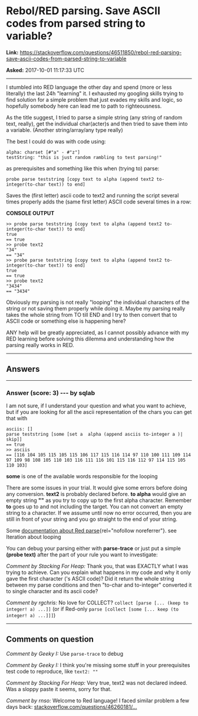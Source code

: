 # Rebol/RED parsing. Save ASCII codes from parsed string to variable?

**Link:**
<https://stackoverflow.com/questions/46511850/rebol-red-parsing-save-ascii-codes-from-parsed-string-to-variable>

**Asked:** 2017-10-01 11:17:33 UTC

------------------------------------------------------------------------

I stumbled into RED language the other day and spend (more or less
literally) the last 24h \"learning\" it. I exhausted my googling skills
trying to find solution for a simple problem that just evades my skills
and logic, so hopefully somebody here can lead me to path to
righteousness.

As the title suggest, I tried to parse a simple string (any string of
random text, really), get the individual char(acter)s and then tried to
save them into a variable. (Another string/array/any type really)

The best I could do was with code using:

    alpha: charset [#"a" - #"z"]
    testString: "this is just random rambling to test parsing!"

as prerequisites and something like this when (trying to) parse:

    probe parse teststring [copy text to alpha (append text2 to-integer(to-char text)) to end]

Saves the (first letter) ascii code to text2 and running the script
several times properly adds the (same first letter) ASCII code several
times in a row:

**CONSOLE OUTPUT**

    >> probe parse teststring [copy text to alpha (append text2 to-integer(to-char text)) to end]
    true
    == true
    >> probe text2
    "34"
    == "34"
    >> probe parse teststring [copy text to alpha (append text2 to-integer(to-char text)) to end]
    true
    == true
    >> probe text2
    "3434"
    == "3434"

Obviously my parsing is not really \"looping\" the individual characters
of the string or not saving them properly while doing it. Maybe my
parsing really takes the whole string from TO till END and I try to then
convert that to ASCII code or something else is happening here?

ANY help will be greatly appreciated, as I cannot possibly advance with
my RED learning before solving this dilemma and understanding how the
parsing really works in RED.

------------------------------------------------------------------------

## Answers

------------------------------------------------------------------------

### Answer (score: 3) --- by sqlab

I am not sure, if I understand your question and what you want to
achieve, but if you are looking for all the ascii representation of the
chars you can get that with

    asciis: []
    parse teststring [some [set a  alpha (append asciis to-integer a )| skip]]
    == true
    >> asciis
    == [116 104 105 115 105 115 106 117 115 116 114 97 110 100 111 109 114 97 109 98 108 105 110 103 116 111 116 101 115 116 112 97 114 115 105 110 103]

**some** is one of the available words responsible for the looping

There are some issues in your trial. It would give some errors before
doing any conversion. **text2** is probably declared before. **to
alpha** would give an empty string **\"\"** as you try to copy up to the
first alpha character. Remember **to** goes up to and not including the
target. You can not convert an empty string to a character. If we assume
until now no error occurred, then you are still in front of your string
and you go straight to the end of your string.

Some [documentation about Red
parse](http://www.red-lang.org/2013/11/041-introducing-parse.html){rel="nofollow noreferrer"}.
see Iteration about looping

You can debug your parsing either with **parse-trace** or just put a
simple **(probe text)** after the part of your rule you want to
investigate:

*Comment by Stacking For Heap:* Thank you, that was EXACTLY what I was
trying to achieve. Can you explain what happens in my code and why it
only gave the first character (\'s ASCII code)? Did it return the whole
string between my parse conditions and then \"to-char and to-integer\"
converted it to single character and its ascii code?

*Comment by rgchris:* No love for COLLECT?
`collect [parse [... (keep to integer! a) ...]]` (or if Red-only
`parse [collect [some [... keep (to integer! a) ...]]]`)

------------------------------------------------------------------------

## Comments on question

*Comment by Geeky I:* Use `parse-trace` to debug

*Comment by Geeky I:* I think you\'re missing some stuff in your
prerequisites test code to reproduce, like `text2: ""`

*Comment by Stacking For Heap:* Very true, text2 was not declared
indeed. Was a sloppy paste it seems, sorry for that.

*Comment by rnso:* Welcome to Red language! I faced similar problem a
few days back:
[stackoverflow.com/questions/46260181/...](https://stackoverflow.com/questions/46260181/variable-value-in-foreach-of-red-language "variable value in foreach of red language")
